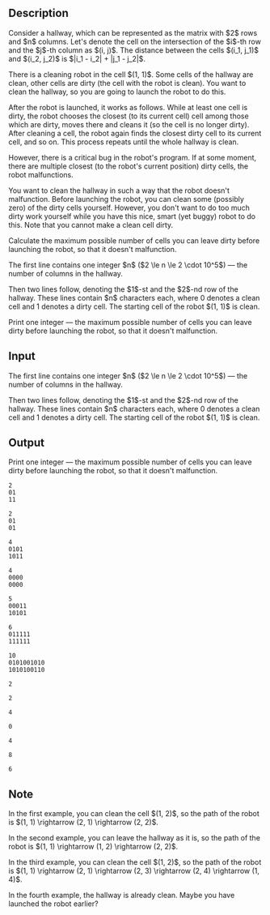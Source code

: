 ## Description

<div><p>Consider a hallway, which can be represented as the matrix with $2$ rows and $n$ columns. Let's denote the cell on the intersection of the $i$-th row and the $j$-th column as $(i, j)$. The distance between the cells $(i_1, j_1)$ and $(i_2, j_2)$ is $|i_1 - i_2| + |j_1 - j_2|$.</p><p>There is a cleaning robot in the cell $(1, 1)$. Some cells of the hallway are clean, other cells are dirty (the cell with the robot is clean). You want to clean the hallway, so you are going to launch the robot to do this.</p><p>After the robot is launched, it works as follows. While at least one cell is dirty, the robot chooses <span class="tex-font-style-bf">the closest (to its current cell) cell</span> among those which are dirty, moves there and cleans it (so the cell is no longer dirty). After cleaning a cell, the robot again finds the closest dirty cell <span class="tex-font-style-bf">to its current cell</span>, and so on. This process repeats until the whole hallway is clean.</p><p>However, there is a critical bug in the robot's program. If at some moment, there are multiple closest (to the robot's current position) dirty cells, the robot malfunctions.</p><p>You want to clean the hallway in such a way that the robot doesn't malfunction. <span class="tex-font-style-bf">Before launching the robot</span>, you can clean some (possibly zero) of the dirty cells yourself. However, you don't want to do too much dirty work yourself while you have this nice, smart (yet buggy) robot to do this. Note that you cannot make a clean cell dirty.</p><p>Calculate the maximum possible number of cells you can leave dirty before launching the robot, so that it doesn't malfunction.</p></div><div class="input-specification"><p>The first line contains one integer $n$ ($2 \le n \le 2 \cdot 10^5$)&nbsp;— the number of columns in the hallway.</p><p>Then two lines follow, denoting the $1$-st and the $2$-nd row of the hallway. These lines contain $n$ characters each, where <span class="tex-font-style-tt">0</span> denotes a clean cell and <span class="tex-font-style-tt">1</span> denotes a dirty cell. The starting cell of the robot $(1, 1)$ is clean.</p></div><div class="output-specification"><p>Print one integer&nbsp;— the maximum possible number of cells you can leave dirty before launching the robot, so that it doesn't malfunction.</p></div>

## Input

<p>The first line contains one integer $n$ ($2 \le n \le 2 \cdot 10^5$)&nbsp;— the number of columns in the hallway.</p><p>Then two lines follow, denoting the $1$-st and the $2$-nd row of the hallway. These lines contain $n$ characters each, where <span class="tex-font-style-tt">0</span> denotes a clean cell and <span class="tex-font-style-tt">1</span> denotes a dirty cell. The starting cell of the robot $(1, 1)$ is clean.</p>

## Output

<p>Print one integer&nbsp;— the maximum possible number of cells you can leave dirty before launching the robot, so that it doesn't malfunction.</p>





```input1
2
01
11
```




```input2
2
01
01
```




```input3
4
0101
1011
```




```input4
4
0000
0000
```




```input5
5
00011
10101
```




```input6
6
011111
111111
```




```input7
10
0101001010
1010100110
```




```output1
2
```




```output2
2
```




```output3
4
```




```output4
0
```




```output5
4
```




```output6
8
```




```output7
6
```



## Note

<p>In the first example, you can clean the cell $(1, 2)$, so the path of the robot is $(1, 1) \rightarrow (2, 1) \rightarrow (2, 2)$.</p><p>In the second example, you can leave the hallway as it is, so the path of the robot is $(1, 1) \rightarrow (1, 2) \rightarrow (2, 2)$.</p><p>In the third example, you can clean the cell $(1, 2)$, so the path of the robot is $(1, 1) \rightarrow (2, 1) \rightarrow (2, 3) \rightarrow (2, 4) \rightarrow (1, 4)$.</p><p>In the fourth example, the hallway is already clean. Maybe you have launched the robot earlier?</p>
